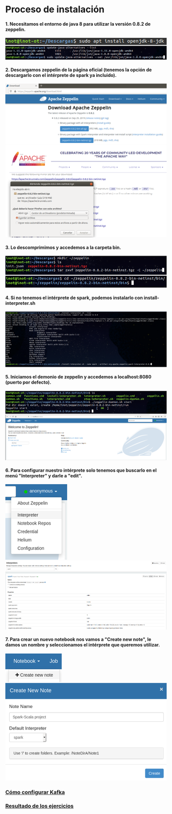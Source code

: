 # Proceso de instalación

#### 1. Necesitamos el entorno de java 8 para utilizar la versión 0.8.2 de zeppelin.
![](1.Requisitos-java.png)
![](2.Requisitos-java.png)
#### 2. Descargamos zeppelin de la página oficial (tenemos la opción de descargarlo con el intérprete de spark ya incluido).
![](3.Descarga-zeppelin.png)
![](4.Descarga-zeppelin.png)
#### 3. Lo descomprimimos y accedemos a la carpeta bin.
![](5.Instalacion-zeppelin.png)
![](6.Instalacion-zeppelin.png)
#### 4. Si no tenemos el intérprete de spark, podemos instalarlo con install-interpreter.sh
![](7.Instalacion-zeppelin.png)
#### 5. Iniciamos el demonio de zeppelin y accedemos a localhost:8080 (puerto por defecto).
![](8.Iniciar-zeppelin.png)
![](9.Iniciar-zeppelin.png)
#### 6. Para configurar nuestro intérprete solo tenemos que buscarlo en el menú "Interpreter" y darle a "edit".
![](10.Configurar-interprete.png)
![](11.Configurar-interprete.png)
#### 7. Para crear un nuevo notebook nos vamos a "Create new note", le damos un nombre y seleccionamos el intérprete que queremos utilizar.
![](12.Crear-notebook.png)
![](13.Crear-notebook.png)
### [Cómo configurar Kafka](../tree/master/KafkaConfigure)
### [Resultado de los ejercicios](../tree/master/Ejericios)